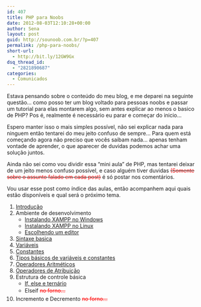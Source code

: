 ```yaml
---
id: 407
title: PHP para Noobs
date: 2012-08-03T12:10:28+00:00
author: Sena
layout: post
guid: http://sounoob.com.br/?p=407
permalink: /php-para-noobs/
short-url:
  - http://bit.ly/12GW9Gx
dsq_thread_id:
  - "2821890687"
categories:
  - Comunicados
---
```

Estava pensando sobre o conteúdo do meu blog, e me deparei na seguinte questão… como posso ter um blog voltado para pessoas noobs e passar um tutorial para elas montarem algo, sem antes explicar ao menos o basico de PHP? Pos é, realmente é necessário eu parar e começar do inicio…

Espero manter isso o mais simples possível, não sei explicar nada para ninguem então tentarei do meu jeito confuso de sempre… Para quem está começando agora não preciso que vocês saibam nada… apenas tenham vontade de aprender, o que aparecer de duvidas podemos achar uma solução juntos.
  
<!--more-->

Ainda não sei como vou dividir essa “mini aula” de PHP, mas tentarei deixar de um jeito menos confuso possível, e caso alguém tiver duvidas <del><span style="color: #ff0000;">(Somente sobre o assunto falado em cada post)</span></del> é só postar nos comentários.

Vou usar esse post como índice das aulas, então acompanhem aqui quais estão disponíveis e qual será o próximo tema.

  1. <a title="Introdução – PHP para Noobs" href="./introducao-php-para-noobs/" target="_blank">Introdução</a>
  2. Ambiente de desenvolvimento 
      * <a name="xampp" title="Instalando XAMPP no Windows" href="./instalando-xampp-no-windows/" target="_blank">Instalando XAMPP no Windows</a>
      * <a title="Instalando XAMPP no Linux" href="./instalando-xampp-no-linux/" target="_blank">Instalando XAMPP no Linux</a>
      * <a title="Escolhendo um editor PHP" href="./escolhendo-um-editor-php/" target="_blank">Escolhendo um editor</a>
  3. <a title="Sintaxe basica PHP" href="./sintaxe-basica-php/" target="_blank">Sintaxe basica</a>
  4. <a title="Variáveis em PHP" href="./variaveis-php/" target="_blank">Variáveis</a>
  5. <a title="Constantes no PHP" href="./constantes-no-php/" target="_blank">Constantes</a>
  6. <a title="Tipos básicos de variáveis e constantes no PHP" href="./tipos-basicos-de-variaveis-e-constantes-no-php/" target="_blank">Tipos básicos de variáveis e constantes</a>
  7. <a title="Operadores Aritméticos no PHP" href="./operadores-aritmeticos-no-php/" target="_blank">Operadores Aritméticos</a>
  8. <a title="Operadores de Atribuição no PHP" href="./operadores-de-atribuicao-no-php/" target="_blank">Operadores de Atribuição</a>
  9. Estrutura de controle básica 
      * <a title="If, else e ternário no PHP" href="./if-else-e-ternario-no-php/" target="_blank">If, else e ternário</a>
      * Elseif <span style="color: #ff0000;"><del style="line-height: 22px;">no forno…</del></span>
 10. Incremento e Decremento <span style="color: #ff0000;"><del style="line-height: 22px;">no forno…</del></span>
